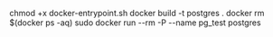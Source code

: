 chmod +x docker-entrypoint.sh
docker build -t postgres .
docker rm $(docker ps -aq)
sudo docker run --rm -P --name pg_test postgres

